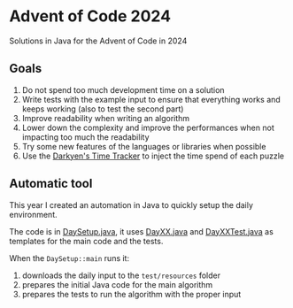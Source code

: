 # Advent of Code 2024

Solutions in Java for the Advent of Code in 2024

## Goals

1. Do not spend too much development time on a solution
2. Write tests with the example input to ensure that everything works and keeps working (also to test the second part)
3. Improve readability when writing an algorithm
4. Lower down the complexity and improve the performances when not impacting too much the readability
5. Try some new features of the languages or libraries when possible
6. Use the [Darkyen's Time Tracker](https://plugins.jetbrains.com/plugin/9286-darkyen-s-time-tracker) to inject the time spend of each puzzle

## Automatic tool

This year I created an automation in Java to quickly setup the daily environment.

The code is in [DaySetup.java](src/main/java/aminetti/adventofcode2024/DaySetup.java), it uses [DayXX.java](src/main/java/aminetti/adventofcode2024/dayXX/DayXX.java) and [DayXXTest.java](src/test/java/aminetti/adventofcode2024/dayXX/DayXXTest.java) as templates for the main code and the tests.

When the `DaySetup::main` runs it:

1. downloads the daily input to the `test/resources` folder
2. prepares the initial Java code for the main algorithm 
3. prepares the tests to run the algorithm with the proper input


